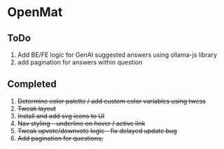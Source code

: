 # OpenMat

## ToDo

1. Add BE/FE logic for GenAI suggested answers using ollama-js library
2. add pagination for answers within question

## Completed

1. ~~Determine color palette / add custom color variables using twcss~~
2. ~~Tweak layout~~
3. ~~Install and add svg icons to UI~~
4. ~~Nav styling - underline on hover / active link~~
5. ~~Tweak upvote/downvote logic - fix delayed update bug~~
6. ~~Add pagination for questions;~~
